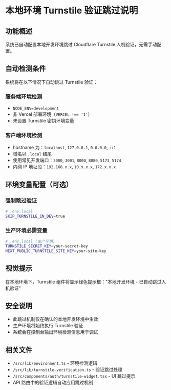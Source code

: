 # 本地环境 Turnstile 验证跳过说明

## 功能概述
系统已自动配置本地开发环境跳过 Cloudflare Turnstile 人机验证，无需手动配置。

## 自动检测条件
系统将在以下情况下自动跳过 Turnstile 验证：

### 服务端环境检测
- `NODE_ENV=development`
- 非 Vercel 部署环境（`VERCEL !== '1'`）
- 未设置 Turnstile 密钥环境变量

### 客户端环境检测
- hostname 为：`localhost`, `127.0.0.1`, `0.0.0.0`, `::1`
- 域名以 `.local` 结尾
- 使用常见开发端口：`3000`, `3001`, `8000`, `8080`, `5173`, `5174`
- 内网 IP 地址段：`192.168.x.x`, `10.x.x.x`, `172.x.x.x`

## 环境变量配置（可选）

### 强制跳过验证
```bash
# .env.local
SKIP_TURNSTILE_IN_DEV=true
```

### 生产环境必需变量
```bash
# .env.local (生产环境)
TURNSTILE_SECRET_KEY=your-secret-key
NEXT_PUBLIC_TURNSTILE_SITE_KEY=your-site-key
```

## 视觉提示
在本地环境下，Turnstile 组件将显示绿色提示框："本地开发环境 - 已自动跳过人机验证"

## 安全说明
- 此跳过机制仅在确认的本地开发环境中生效
- 生产环境将始终执行 Turnstile 验证
- 系统会在控制台输出环境检测信息用于调试

## 相关文件
- `/src/lib/environment.ts` - 环境检测逻辑
- `/src/lib/turnstile-verification.ts` - 验证跳过处理
- `/src/components/auth/turnstile-widget.tsx` - UI 跳过提示
- API 路由中的验证逻辑自动应用跳过机制